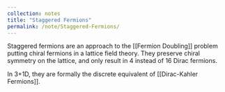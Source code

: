 ```yaml
---
collection: notes
title: "Staggered Fermions"
permalink: /note/Staggered-Fermions/
---
```

Staggered fermions are an approach to the [[Fermion Doubling]] problem putting chiral fermions in a lattice field theory. They preserve chiral symmetry on the lattice, and only result in 4 instead of 16 Dirac fermions.

In 3+1D, they are formally the discrete equivalent of [[Dirac-Kahler Fermions]].